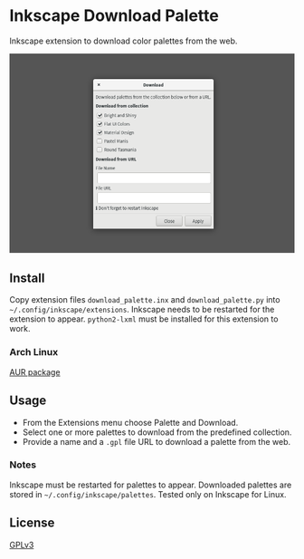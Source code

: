 # Inkscape Download Palette

Inkscape extension to download color palettes from the web.

![Screenshot](https://raw.githubusercontent.com/olibia/inkscape-download-palette/master/screenshot.png)

## Install
Copy extension files `download_palette.inx` and `download_palette.py` into `~/.config/inkscape/extensions`.
Inkscape needs to be restarted for the extension to appear.
`python2-lxml` must be installed for this extension to work.

### Arch Linux
[AUR package](https://aur.archlinux.org/packages/inkscape-download-palette)

## Usage
* From the Extensions menu choose Palette and Download.
* Select one or more palettes to download from the predefined collection.
* Provide a name and a `.gpl` file URL to download a palette from the web.

### Notes
Inkscape must be restarted for palettes to appear.
Downloaded palettes are stored in `~/.config/inkscape/palettes`.
Tested only on Inkscape for Linux.

## License
[GPLv3](http://www.gnu.org/licenses/gpl-3.0.en.html)
